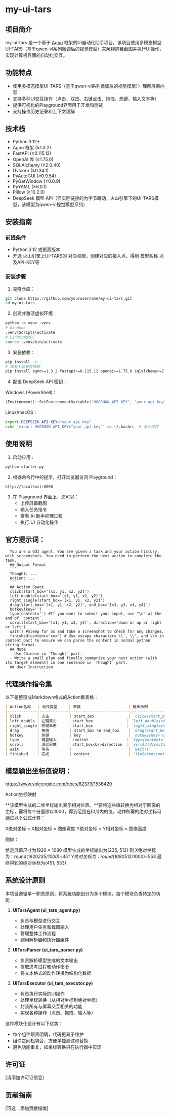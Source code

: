 # my-ui-tars

## 项目简介

my-ui-tars 是一个基于 [Agno](https://github.com/agumelar/agno) 框架的UI自动化助手项目。该项目使用多模态模型UI-TARS（基于qwen-vl系列微调后的视觉模型）来解释屏幕截图并执行UI操作，实现计算机界面的自动化交互。

## 功能特点

- 使用多模态模型UI-TARS（基于qwen-vl系列微调后的视觉模型））理解屏幕内容
- 支持多种UI交互操作（点击、双击、右键点击、拖拽、热键、输入文本等）
- 提供可视化的Playground界面用于开发和测试
- 支持操作历史记录和上下文理解

## 技术栈

- Python 3.12+
- Agno 框架 (≥1.3.2)
- FastAPI (≥0.115.12)
- OpenAI 库 (≥1.75.0)
- SQLAlchemy (≥2.0.40)
- Uvicorn (≥0.34.1)
- PyAutoGUI (≥0.9.54)
- PyGetWindow (≥0.0.9)
- PyYAML (≥6.0.1)
- Pillow (≥10.2.0)
- DeepSeek 模型 API（但实际链接的为字节跳动，火山引擎下的UI-TARS模型，该模型为qwen-vl视觉模型系列）

## 安装指南

### 前提条件

- Python 3.12 或更高版本
- 开通 火山引擎上UI-TARS的 对应权限，创建对应的接入点，得到 模型名称 以及API-KEY等

### 安装步骤

1. 克隆仓库：

```bash
git clone https://github.com/yourusername/my-ui-tars.git
cd my-ui-tars
```

2. 创建并激活虚拟环境：

```bash
python -m venv .venv
# Windows
.venv\Scripts\activate
# Linux/macOS
source .venv/bin/activate
```

3. 安装依赖：

```bash
pip install -e .
# 或者手动安装依赖
pip install agno>=1.3.2 fastapi>=0.115.12 openai>=1.75.0 sqlalchemy>=2.0.40 uvicorn>=0.34.1 pyautogui>=0.9.54 pygetwindow>=0.0.9 pyyaml>=6.0.1 pillow>=10.2.0
```

4. 配置 DeepSeek API 密钥：

Windows (PowerShell)：
```powershell
[Environment]::SetEnvironmentVariable("HUOSHAN_API_KEY", "your_api_key", "User")
```

Linux/macOS：
```bash
export DEEPSEEK_API_KEY="your_api_key"
echo 'export HUOSHAN_API_KEY="your_api_key"' >> ~/.bashrc  # 永久保存
```

## 使用说明

1. 启动应用：

```bash
python starter.py
```

2. 根据命令行中的提示，打开浏览器访问 Playground：

```
http://localhost:8000
```

3. 在 Playground 界面上，您可以：
   - 上传屏幕截图
   - 输入任务指令
   - 查看 AI 助手推理过程
   - 执行 UI 自动化操作


## 官方提示词：

      You are a GUI agent. You are given a task and your action history, with screenshots. You need to perform the next action to complete the task.
      ## Output Format
      ```
      Thought: ...
      Action: ...
      ```
      ## Action Space
      click(start_box='[x1, y1, x2, y2]')
      left_double(start_box='[x1, y1, x2, y2]')
      right_single(start_box='[x1, y1, x2, y2]')
      drag(start_box='[x1, y1, x2, y2]', end_box='[x3, y3, x4, y4]')
      hotkey(key='')
      type(content='') #If you want to submit your input, use "\n" at the end of `content`.
      scroll(start_box='[x1, y1, x2, y2]', direction='down or up or right or left')
      wait() #Sleep for 5s and take a screenshot to check for any changes.
      finished(content='xxx') # Use escape characters \\', \\", and \\n in content part to ensure we can parse the content in normal python string format.
      ## Note
      - Use Chinese in `Thought` part.
      - Write a small plan and finally summarize your next action (with its target element) in one sentence in `Thought` part.
      ## User Instruction

## 代理操作指令集

以下是整理成Markdown格式的Action集表格：

```markdown
| Action名称   | 动作类型     | 参数                     | 输出示例                                                                 |
|-------------|-------------|--------------------------|-------------------------------------------------------------------------|
| click       | 点击         | start_box               | `click(start_box='<bbox>859 950 859 950</bbox>')`                      |
| left_double | 左键双击     | start_box               | `left_double(start_box='<bbox>859 950 859 950</bbox>')`                 |
| right_single| 右键单击     | start_box               | `right_single(start_box='<bbox>859 950 859 950</bbox>')`                |
| drag        | 拖拽         | start_box \n end_box    | `drag(start_box='<bbox>768 150 768 150</bbox>', end_box='<bbox>79 150 79 150</bbox>')` |
| hotkey      | 热键         | key                     | `hotkey(key='ctrl a')`                                                  |
| type        | 键盘输入     | content                 | `type(content='北京天气怎么样')`                                        |
| scroll      | 滚动屏幕     | start_box<br>direction  | `scroll(direction='up', start_box='<bbox>850 869 850 869</bbox>')`      |
| wait        | 等待         |                         | `wait()`                                                               |
| finished    | 完成         | content                 | `finished(content='todo.txt已打开')`                                   |
```


## 模型输出坐标值说明：

https://www.volcengine.com/docs/82379/1536429


Action坐标映射

**该模型生成的二维坐标输出表示相对位置。**要将这些值转换为相对于图像的坐标，需将每个分量除以1000，得到范围在[0,1]内的值。动作所需的绝对坐标可通过以下公式计算：

X绝对坐标 = X相对坐标 × 图像宽度 
Y绝对坐标 = Y相对坐标 × 图像高度 


例如：

给定屏幕尺寸为1920 × 1080
模型生成的坐标输出为(235, 512)
则
X绝对坐标为：round(1920*235/1000)=451
Y绝对坐标为：round(1080*512/1000)=553
最终得到的绝对坐标为(451, 553)

## 系统设计原则

本项目遵循单一职责原则，将系统功能划分为多个模块，每个模块负责特定的功能：

1. **UITarsAgent (ui_tars_agent.py)**
   - 负责与模型进行交互
   - 处理用户任务和截图输入
   - 管理整体工作流程
   - 调用解析器和执行器组件

2. **UITarsParser (ui_tars_parser.py)**
   - 负责解析模型生成的文本输出
   - 提取思考过程和动作指令
   - 将文本格式的动作转换为结构化数据

3. **UITarsExecutor (ui_tars_executor.py)**
   - 负责执行实际的UI操作
   - 处理坐标转换（从相对坐标到绝对坐标）
   - 封装所有与屏幕交互相关的功能
   - 实现各种操作（点击、拖拽、输入等）

这种模块化设计有以下优势：
- 每个组件职责明确，代码更易于维护
- 组件之间松耦合，方便单独测试和替换
- 避免功能重复，如坐标转换只在执行器中实现

## 许可证

[请添加许可证信息]

## 贡献指南

[可选：添加贡献指南]